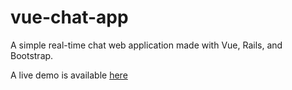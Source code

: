# vue-chat-app

A simple real-time chat web application made with Vue, Rails, and Bootstrap.

A live demo is available [here](http://vuechat.dan-howd.io)
